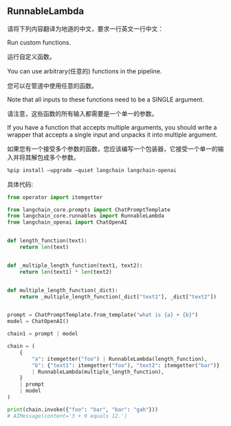 

## RunnableLambda

请将下列内容翻译为地道的中文，要求一行英文一行中文：

Run custom functions.

运行自定义函数。

You can use arbitrary(任意的) functions in the pipeline.

您可以在管道中使用任意的函数。

Note that all inputs to these functions need to be a SINGLE argument.

请注意，这些函数的所有输入都需要是一个单一的参数。

If you have a function that accepts multiple arguments, you should write a wrapper that accepts a single input and unpacks it into multiple argument.

如果您有一个接受多个参数的函数，您应该编写一个包装器，它接受一个单一的输入并将其解包成多个参数。

```bash
%pip install –upgrade –quiet langchain langchain-openai
```

具体代码:<br>

```python
from operator import itemgetter

from langchain_core.prompts import ChatPromptTemplate
from langchain_core.runnables import RunnableLambda
from langchain_openai import ChatOpenAI


def length_function(text):
    return len(text)


def _multiple_length_function(text1, text2):
    return len(text1) * len(text2)


def multiple_length_function(_dict):
    return _multiple_length_function(_dict["text1"], _dict["text2"])


prompt = ChatPromptTemplate.from_template("what is {a} + {b}")
model = ChatOpenAI()

chain1 = prompt | model

chain = (
    {
        "a": itemgetter("foo") | RunnableLambda(length_function),
        "b": {"text1": itemgetter("foo"), "text2": itemgetter("bar")}
        | RunnableLambda(multiple_length_function),
    }
    | prompt
    | model
)

print(chain.invoke({"foo": "bar", "bar": "gah"}))
# AIMessage(content='3 + 9 equals 12.')
```